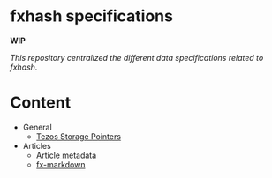 fxhash specifications
=====================

**WIP**

*This repository centralized the different data specifications related to fxhash.*


# Content

* General
  * [Tezos Storage Pointers](/general/tezos-storage-pointers.md)
* Articles
  * [Article metadata](/articles/article-metadata.md)
  * [fx-markdown](/articles/fx-markdown.md)